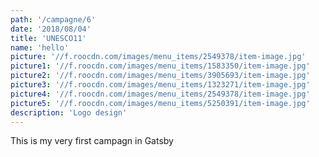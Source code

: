 ```yaml
---
path: '/campagne/6'
date: '2018/08/04'
title: 'UNESCO11'
name: 'hello'
picture: '//f.roocdn.com/images/menu_items/2549378/item-image.jpg'
picture1: '//f.roocdn.com/images/menu_items/1583350/item-image.jpg'
picture2: '//f.roocdn.com/images/menu_items/3905693/item-image.jpg'
picture3: '//f.roocdn.com/images/menu_items/1323271/item-image.jpg'
picture4: '//f.roocdn.com/images/menu_items/2549378/item-image.jpg'
picture5: '//f.roocdn.com/images/menu_items/5250391/item-image.jpg'
description: 'Logo design'
---
```


This is my very first campagn in Gatsby
